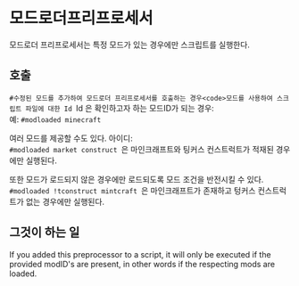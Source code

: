 # 모드로더프리프로세서

모드로더 프리프로세서는 특정 모드가 있는 경우에만 스크립트를 실행한다.

## 호출

`#수정된 모드를 추가하여 모드로더 프리프로세서를 호출하는 경우<code>모드를 사용하여 스크립트 파일에 대한 Id `Id </code>은 확인하고자 하는 모드ID가 되는 경우:   
예: `#modloaded minecraft `

여러 모드를 제공할 수도 있다. 아이디:  
`#modloaded market construct `은 마인크래프트와 팅커스 컨스트럭트가 적재된 경우에만 실행된다.

또한 모드가 로드되지 않은 경우에만 로드되도록 모드 조건을 반전시킬 수 있다. `#modloaded !tconstruct mintcraft `은 마인크래프트가 존재하고 텅커스 컨스트럭트가 없는 경우에만 실행된다.

## 그것이 하는 일

If you added this preprocessor to a script, it will only be executed if the provided modID's are present, in other words if the respecting mods are loaded.
